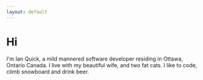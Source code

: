```yaml
---
layout: default
---
```


# Hi

I'm Ian Quick, a mild mannered software developer residing in Ottawa, Ontario Canada.
I live with my beautiful wife, and two fat cats.  I like to code, climb snowboard and drink beer.

